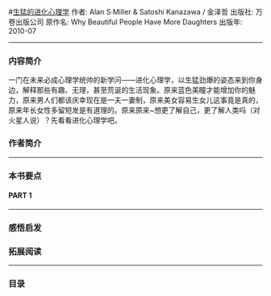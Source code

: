 #[生猛的进化心理学](https://book.douban.com/subject/4913068/)
作者:  Alan S·Miller & Satoshi Kanazawa / 金泽哲
出版社: 万卷出版公司
原作名: Why Beautiful People Have More Daughters
出版年: 2010-07
***
### 内容简介 
一门在未来必成心理学统帅的新学问——进化心理学，以生猛劲爆的姿态来到你身边，解释那些有趣、无理，甚至荒诞的生活现象。原来蓝色美瞳才能增加你的魅力，原来男人们都该庆幸现在是一夫一妻制，原来美女容易生女儿这事竟是真的，原来年长女性多留短发是有道理的。原来原来~想更了解自己，更了解人类吗（对火星人说）？先看看进化心理学吧。
### 作者简介 
***
### 本书要点
#### PART 1 
***
### 感悟启发
### 拓展阅读
***
### 目录
